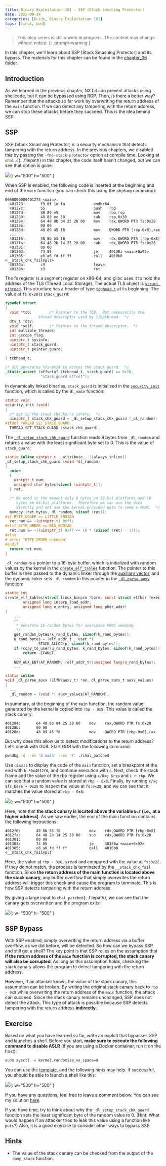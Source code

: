 ```yaml
---
title: Binary Exploitation 101 - SSP (Stack Smashing Protector)
date: 2025-09-14
categories: [Guide, Binary Exploitation 101]
tags: [linux, pwn]
---
```


> This blog series is still a work in progress. The content may change without notice.
{: .prompt-warning }

In this chapter, we'll learn about SSP (Stack Smashing Protector) and its bypass. The materials for this chapter can be found in the [chapter_06](https://github.com/r1ru/binary-exploitation-101/tree/main/chapter_06) folder.

## Introduction
As we learned in the previous chapter, NX bit can prevent attacks using shellcode, but it can be bypassed using ROP. Then, is there a better way? Remember that the attacks so far work by overwriting the return address of the `main` function. If we can detect any tampering with the return address, we can stop these attacks before they succeed. This is the idea behind SSP.

## SSP
SSP (Stack Smashing Protector) is a security mechanism that detects tampering with the return address. In the previous chapters, we disabled this by passing the `-fno-stack-protector` option at compile time. Looking at `chal.c`{: .filepath} in this chapter, the code itself hasn’t changed, but we can see that option is gone:

![](/assets/img/posts/2025-09-14-14/0.jpg){: w="500" h="500" }

When SSP is enabled, the following code is inserted at the beginning and end of the `main` function (you can check this using the `objdump` command):
```
0000000000401278 <main>:
  401278:       f3 0f 1e fa             endbr64
  40127c:       55                      push   rbp
  40127d:       48 89 e5                mov    rbp,rsp
  401280:       48 83 ec 30             sub    rsp,0x30
  401284:       64 48 8b 04 25 28 00    mov    rax,QWORD PTR fs:0x28
  40128b:       00 00
  40128d:       48 89 45 f8             mov    QWORD PTR [rbp-0x8],rax
  ...
  4012f6:       48 8b 55 f8             mov    rdx,QWORD PTR [rbp-0x8]
  4012fa:       64 48 2b 14 25 28 00    sub    rdx,QWORD PTR fs:0x28
  401301:       00 00 
  401303:       74 05                   je     40130a <main+0x92>
  401305:       e8 a6 fd ff ff          call   4010b0 <__stack_chk_fail@plt>
  40130a:       c9                      leave
  40130b:       c3                      ret
```
The fs register is a segment register on x86-64, and glibc uses it to hold the address of the TLS (Thread Local Storage). The actual TLS object is [`struct pthread`](https://elixir.bootlin.com/glibc/glibc-2.42/A/ident/pthread). This structure has a header of type [`tcphead_t`](https://elixir.bootlin.com/glibc/glibc-2.42/A/ident/tcbhead_t) at its beginning. The value at `fs:0x28` is `stack_guard`:
```c
typedef struct
{
  void *tcb;		/* Pointer to the TCB.  Not necessarily the
			   thread descriptor used by libpthread.  */
  dtv_t *dtv;
  void *self;		/* Pointer to the thread descriptor.  */
  int multiple_threads;
  int gscope_flag;
  uintptr_t sysinfo;
  uintptr_t stack_guard;
  uintptr_t pointer_guard;
  ...
} tcbhead_t;

/* GCC generates %fs:0x28 to access the stack guard.  */
_Static_assert (offsetof (tcbhead_t, stack_guard) == 0x28,
                "stack guard offset");
```
In dynamically linked binaries, `stack_guard` is initialized in the [`security_init`](https://elixir.bootlin.com/glibc/glibc-2.42/A/ident/security_init) function, which is called by the `dl_main` function:
```c
static void
security_init (void)
{
  /* Set up the stack checker's canary.  */
  uintptr_t stack_chk_guard = _dl_setup_stack_chk_guard (_dl_random);
#ifdef THREAD_SET_STACK_GUARD
  THREAD_SET_STACK_GUARD (stack_chk_guard);
```
The [`_dl_setup_stack_chk_guard`](https://elixir.bootlin.com/glibc/glibc-2.42/A/ident/_dl_setup_stack_chk_guard) function reads 8 bytes from `_dl_random` and returns a value with the least significant byte set to 0. This is the value of `stack_guard`:
```c
static inline uintptr_t __attribute__ ((always_inline))
_dl_setup_stack_chk_guard (void *dl_random)
{
  union
  {
    uintptr_t num;
    unsigned char bytes[sizeof (uintptr_t)];
  } ret;

  /* We need in the moment only 8 bytes on 32-bit platforms and 16
     bytes on 64-bit platforms.  Therefore we can use the data
     directly and not use the kernel-provided data to seed a PRNG.  */
  memcpy (ret.bytes, dl_random, sizeof (ret));
#if BYTE_ORDER == LITTLE_ENDIAN
  ret.num &= ~(uintptr_t) 0xff;
#elif BYTE_ORDER == BIG_ENDIAN
  ret.num &= ~((uintptr_t) 0xff << (8 * (sizeof (ret) - 1)));
#else
# error "BYTE_ORDER unknown"
#endif
  return ret.num;
}
```
`_dl_random` is a pointer to a 16-byte buffer, which is initialized with random values by the kernel in the [`create_elf_tables`](https://elixir.bootlin.com/linux/v6.16.7/A/ident/create_elf_tables) function. The pointer to this buffer is then passed to the dynamic linker through the [auxiliary vector](https://refspecs.linuxfoundation.org/LSB_1.3.0/IA64/spec/auxiliaryvector.html), and the dynamic linker sets `_dl_random` to this pointer in the [`_dl_parse_auxv`](https://elixir.bootlin.com/glibc/glibc-2.42/A/ident/_dl_parse_auxv) function:
```c
static int
create_elf_tables(struct linux_binprm *bprm, const struct elfhdr *exec,
		unsigned long interp_load_addr,
		unsigned long e_entry, unsigned long phdr_addr)
{
    ...
	/*
	 * Generate 16 random bytes for userspace PRNG seeding.
	 */
	get_random_bytes(k_rand_bytes, sizeof(k_rand_bytes));
	u_rand_bytes = (elf_addr_t __user *)
		       STACK_ALLOC(p, sizeof(k_rand_bytes));
	if (copy_to_user(u_rand_bytes, k_rand_bytes, sizeof(k_rand_bytes)))
		return -EFAULT;
    ...
    NEW_AUX_ENT(AT_RANDOM, (elf_addr_t)(unsigned long)u_rand_bytes);
    ...
```
```c
static inline
void _dl_parse_auxv (ElfW(auxv_t) *av, dl_parse_auxv_t auxv_values)
{
  ...
  _dl_random = (void *) auxv_values[AT_RANDOM];
```
In summary, at the beginning of the `main` function, the random value generated by the kernel is copied into `rbp - 0x8`. This value is called the stack canary:
```
401284:       64 48 8b 04 25 28 00    mov    rax,QWORD PTR fs:0x28
40128b:       00 00
40128d:       48 89 45 f8             mov    QWORD PTR [rbp-0x8],rax
```
But why does this allow us to detect modifications to the return address? Let’s check with GDB. Start GDB with the following command:
```bash
pwndbg -q --ex 'b main' --ex 'r' ./chal_patched
```
Use `disass` to display the code of the `main` function, set a breakpoint at the end with `b *0x4012f6`, and continue execution with `c`. Next, check the stack frame  and the value of the rbp register using `x/8xg $rsp` and `i r rbp`. We can see that a random value is stored at `rbp - 0x8`. Finally, by running `x/xg $fs_base + 0x28` to inspect the value at `fs:0x28`, and we can see that it matches the value stored at `rbp - 0x8`:

![](/assets/img/posts/2025-09-14-14/1.jpg){: w="500" h="500" }

Here, note that **the stack canary is located above the variable `buf` (i.e., at a higher address)**. As we saw earlier, the end of the main function contains the following instructions:
```
4012f6:       48 8b 55 f8             mov    rdx,QWORD PTR [rbp-0x8]
4012fa:       64 48 2b 14 25 28 00    sub    rdx,QWORD PTR fs:0x28
401301:       00 00 
401303:       74 05                   je     40130a <main+0x92>
401305:       e8 a6 fd ff ff          call   4010b0 <__stack_chk_fail@plt
```
Here, the value at `rbp - 0x8` is read and compared with the value at `fs:0x28`. If they do not match, the process is terminated by the `__stack_chk_fail` function. Since **the return address of the main function is located above the stack canary**, any buffer overflow that simply overwrites the return address will trigger this check and cause the program to terminate. This is how SSP detects tampering with the return address.

By giving a large input to `chal_patched`{: .filepath}, we can see that the canary gets overwritten and the program exits:

![](/assets/img/posts/2025-09-14-14/2.jpg){: w="500" h="500" }

## SSP Bypass
With SSP enabled, simply overwriting the return address via a buffer overflow, as we did before, will be detected. So how can we bypass SSP and still get a shell? The key point is that SSP relies on the assumption that **if the return address of the `main` function is corrupted, the stack canary will also be corrupted**. As long as this assumption holds, checking the stack canary allows the program to detect tampering with the return address.

However, if an attacker knows the value of the stack canary, this assumption can be broken. By writing the original stack canary back to `rbp - 0x8` while overwriting the return address of the `main` function, the attack can succeed. Since the stack canary remains unchanged, SSP does not detect the attack. This type of attack is possible because SSP detects tampering with the return address **indirectly**.

## Exercise
Based on what you have learned so far, write an exploit that bypasses SSP and launches a shell. Before you start, **make sure to execute the following command to disable ASLR** (if you are using a Docker container, run it on the host):
```bash
sudo sysctl -w kernel.randomize_va_space=0
```
You can use the [template](https://github.com/r1ru/binary-exploitation-101/blob/main/exploit_template.py), and the following hints may help. If successful, you should be able to launch a shell like this:

![](/assets/img/posts/2025-09-14-14/3.jpg){: w="500" h="500" }

If you have any questions, feel free to leave a comment below. You can see my solution [here](https://github.com/r1ru/binary-exploitation-101/blob/main/chapter_06/solution.py).

If you have time, try to think about why the `_dl_setup_stack_chk_guard` function sets the least significant byte of the random value to 0. (Hint: What would happen if an attacker tried to leak this value using a function like `puts`?) Also, it is a good exercise to consider other ways to bypass SSP.

## Hints
- The value of the stack canary can be checked from the output of the `dump_stack` function.